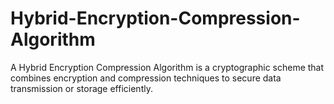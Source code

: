 # Hybrid-Encryption-Compression-Algorithm
A Hybrid Encryption Compression Algorithm is a cryptographic scheme that combines encryption and compression techniques to secure data transmission or storage efficiently. 